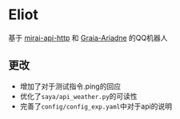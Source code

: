 # Eliot 
基于 [mirai-api-http](https://github.com/project-mirai/mirai-api-http) 和 [Graia-Ariadne](https://github.com/GraiaProject/Ariadne) 的QQ机器人

## 更改
- 增加了对于测试指令.ping的回应
- 优化了`saya/api_weather.py`的可读性
- 完善了`config/config_exp.yaml`中对于api的说明
